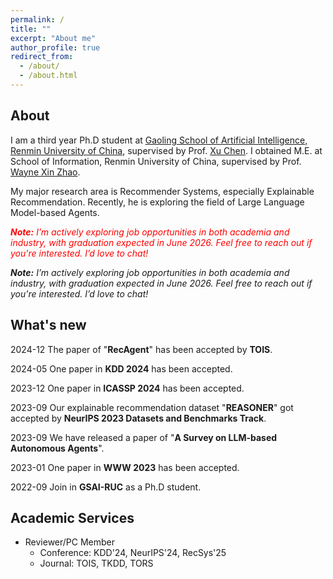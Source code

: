 ```yaml
---
permalink: /
title: ""
excerpt: "About me"
author_profile: true
redirect_from: 
  - /about/
  - /about.html
---
```

## About

I am a third year Ph.D student at [Gaoling School of Artificial Intelligence, Renmin University of China](http://ai.ruc.edu.cn/), supervised by Prof. [Xu Chen](http://xu-chen.com).
I obtained M.E. at School of Information, Renmin University of China, supervised by Prof. [Wayne Xin Zhao](http://playbigdata.ruc.edu.cn/batmanfly/).

My major research area is Recommender Systems, especially Explainable Recommendation. Recently, he is exploring the field of Large Language Model-based Agents.

<span style="color: red;"><em><strong>Note:</strong> I’m actively exploring job opportunities in both academia and industry, with graduation expected in June 2026. Feel free to reach out if you're interested. I’d love to chat!</em></span>

***Note:** I’m actively exploring job opportunities in both academia and industry, with graduation expected in June 2026. Feel free to reach out if you're interested. I’d love to chat!*


## What's new
2024-12 The paper of "**RecAgent**" has been accepted by **TOIS**.

2024-05 One paper in **KDD 2024** has been accepted.

2023-12 One paper in **ICASSP 2024** has been accepted.

2023-09 Our explainable recommendation dataset "**REASONER**" got accepted by **NeurIPS 2023 Datasets and Benchmarks Track**.

2023-09 We have released a paper of "**A Survey on LLM-based Autonomous Agents**".

2023-01 One paper in **WWW 2023** has been accepted.

2022-09 Join in **GSAI-RUC** as a Ph.D student.

## Academic Services
- Reviewer/PC Member
  - Conference: KDD'24, NeurIPS'24, RecSys'25
  - Journal: TOIS, TKDD, TORS
